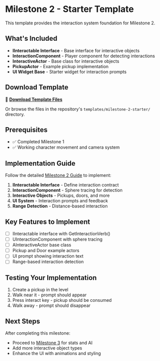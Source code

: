 # Milestone 2 - Starter Template

This template provides the interaction system foundation for Milestone 2.

## What's Included

- **IInteractable Interface** - Base interface for interactive objects
- **InteractionComponent** - Player component for detecting interactions
- **InteractiveActor** - Base class for interactive objects
- **PickupActor** - Example pickup implementation
- **UI Widget Base** - Starter widget for interaction prompts

## Download Template

📁 **[Download Template Files](https://github.com/your-repo/templates/milestone-2-starter)**

Or browse the files in the repository's `templates/milestone-2-starter/` directory.

## Prerequisites

- ✅ Completed Milestone 1
- ✅ Working character movement and camera system

## Implementation Guide

Follow the detailed [Milestone 2 Guide](/guide/milestone-2-detailed) to implement:

1. **IInteractable Interface** - Define interaction contract
2. **InteractionComponent** - Sphere tracing for detection
3. **Interactive Objects** - Pickups, doors, and more
4. **UI System** - Interaction prompts and feedback
5. **Range Detection** - Distance-based interaction

## Key Features to Implement

- [ ] IInteractable interface with GetInteractionVerb()
- [ ] UInteractionComponent with sphere tracing
- [ ] AInteractiveActor base class
- [ ] Pickup and Door example actors
- [ ] UI prompt showing interaction text
- [ ] Range-based interaction detection

## Testing Your Implementation

1. Create a pickup in the level
2. Walk near it - prompt should appear
3. Press interact key - pickup should be consumed
4. Walk away - prompt should disappear

## Next Steps

After completing this milestone:

- Proceed to [Milestone 3](/templates/milestone-3-starter/) for stats and AI
- Add more interactive object types
- Enhance the UI with animations and styling
